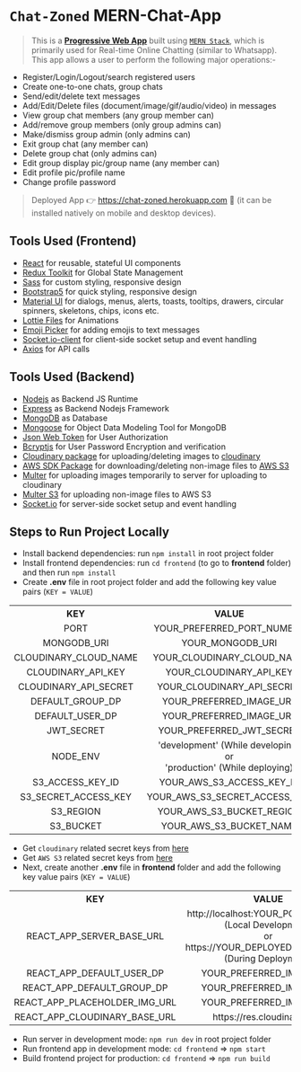 # `Chat-Zoned` MERN-Chat-App

> This is a [**Progressive Web App**](https://medium.com/swlh/converting-existing-react-app-to-pwa-3c7e4e773db3) built using [`MERN Stack`](https://www.mongodb.com/mern-stack), which is primarily used for Real-time Online Chatting (similar to Whatsapp). This app allows a user to perform the following major operations:-
- Register/Login/Logout/search registered users
- Create one-to-one chats, group chats
- Send/edit/delete text messages
- Add/Edit/Delete files (document/image/gif/audio/video) in messages
- View group chat members (any group member can)
- Add/remove group members (only group admins can)
- Make/dismiss group admin (only admins can)
- Exit group chat (any member can)
- Delete group chat (only admins can)
- Edit group display pic/group name (any member can)
- Edit profile pic/profile name
- Change profile password

> Deployed App 👉 <https://chat-zoned.herokuapp.com> 🚀 (it can be installed natively on mobile and desktop devices).

## Tools Used (Frontend)

- [React](https://reactjs.org/) for reusable, stateful UI components
- [Redux Toolkit](https://redux.js.org/tutorials/quick-start) for Global State Management
- [Sass](https://sass-lang.com/) for custom styling, responsive design
- [Bootstrap5](https://getbootstrap.com/) for quick styling, responsive design
- [Material UI](https://mui.com/) for dialogs, menus, alerts, toasts, tooltips, drawers, circular spinners, skeletons, chips, icons etc.
- [Lottie Files](https://lottiefiles.com/) for Animations
- [Emoji Picker](https://www.npmjs.com/package/emoji-picker-react) for adding emojis to text messages
- [Socket.io-client](https://www.npmjs.com/package/socket.io-client) for client-side socket setup and event handling
- [Axios](https://www.npmjs.com/package/axios) for API calls

## Tools Used (Backend)

- [Nodejs](https://nodejs.org/en/) as Backend JS Runtime
- [Express](https://expressjs.com/) as Backend Nodejs Framework
- [MongoDB](https://mongodb.com/) as Database
- [Mongoose](https://www.npmjs.com/package/mongoose) for Object Data Modeling Tool for MongoDB
- [Json Web Token](https://www.npmjs.com/package/jsonwebtoken) for User Authorization
- [Bcryptjs](https://www.npmjs.com/package/bcryptjs) for User Password Encryption and verification
- [Cloudinary package](https://www.npmjs.com/package/cloudinary) for uploading/deleting images to [cloudinary](https://cloudinary.com/)
- [AWS SDK Package](https://www.npmjs.com/package/aws-sdk) for downloading/deleting non-image files to [AWS S3](https://aws.amazon.com/s3/)
- [Multer](https://www.npmjs.com/package/multer) for uploading images temporarily to server for uploading to cloudinary 
- [Multer S3](https://www.npmjs.com/package/multer-s3) for uploading non-image files to AWS S3
- [Socket.io](https://www.npmjs.com/package/socket.io) for server-side socket setup and event handling

## Steps to Run Project Locally 

- Install backend dependencies: run `npm install` in root project folder
- Install frontend dependencies: run `cd frontend` (to go to **frontend** folder) and then run `npm install` 
- Create **.env** file in root project folder and add the following key value pairs (`KEY = VALUE`) 

<table>
  <tr>
    <th>KEY</th>
    <th>VALUE</th>
  </tr>
  <tr align="center">
    <td>PORT</td>
    <td>YOUR_PREFERRED_PORT_NUMBER</td>
  </tr>
  <tr align="center">
    <td>MONGODB_URI</td>
    <td>YOUR_MONGODB_URI</td>
  </tr>
  <tr align="center">
    <td>CLOUDINARY_CLOUD_NAME</td>
    <td>YOUR_CLOUDINARY_CLOUD_NAME</td>
  </tr>
  <tr align="center">
    <td>CLOUDINARY_API_KEY</td>
    <td>YOUR_CLOUDINARY_API_KEY</td>
  </tr>
  <tr align="center">
    <td>CLOUDINARY_API_SECRET</td>
    <td>YOUR_CLOUDINARY_API_SECRET</td>
  </tr>
  <tr align="center">
    <td>DEFAULT_GROUP_DP</td>
    <td>YOUR_PREFERRED_IMAGE_URL</td>
  </tr>
  <tr align="center">
    <td>DEFAULT_USER_DP</td>
    <td>YOUR_PREFERRED_IMAGE_URL</td>
  </tr>
  <tr align="center">
    <td>JWT_SECRET</td>
    <td>YOUR_PREFERRED_JWT_SECRET</td>
  </tr>
  <tr align="center">
    <td>NODE_ENV</td>
    <td>'development' (While developing)<br>or<br>'production' (While deploying)</td>
  </tr>
  <tr align="center">
    <td>S3_ACCESS_KEY_ID</td>
    <td>YOUR_AWS_S3_ACCESS_KEY_ID</td>
  </tr>
  <tr align="center">
    <td>S3_SECRET_ACCESS_KEY</td>
    <td>YOUR_AWS_S3_SECRET_ACCESS_KEY</td>
  </tr>
  <tr align="center">
    <td>S3_REGION</td>
    <td>YOUR_AWS_S3_BUCKET_REGION</td>
  </tr>
  <tr align="center">
    <td>S3_BUCKET</td>
    <td>YOUR_AWS_S3_BUCKET_NAME</td>
  </tr>
</table>

- Get `cloudinary` related secret keys from [here](https://cloudinary.com/documentation/how_to_integrate_cloudinary)
- Get `AWS S3` related secret keys from [here](https://docs.aws.amazon.com/powershell/latest/userguide/pstools-appendix-sign-up.html)
- Next, create another **.env** file in **frontend** folder and add the following key value pairs (`KEY = VALUE`) 

<table>
  <tr>
    <th>KEY</th>
    <th>VALUE</th>
  </tr>
  <tr align="center">
    <td>REACT_APP_SERVER_BASE_URL</td>
    <td>http://localhost:YOUR_PORT_NUMBER (Local Development)<br>or<br>https://YOUR_DEPLOYED_SERVER_URL (During Deployment)</td>
  </tr>
  <tr align="center">
    <td>REACT_APP_DEFAULT_USER_DP</td>
    <td>YOUR_PREFERRED_IMAGE_URL</td>
  </tr>
  <tr align="center">
    <td>REACT_APP_DEFAULT_GROUP_DP</td>
    <td>YOUR_PREFERRED_IMAGE_URL</td>
  </tr>
  <tr align="center">
    <td>REACT_APP_PLACEHOLDER_IMG_URL</td>
    <td>YOUR_PREFERRED_IMAGE_URL</td>
  </tr>
  <tr align="center">
    <td>REACT_APP_CLOUDINARY_BASE_URL</td>
    <td>https://res.cloudinary.com</td>
  </tr>
</table>

- Run server in development mode: `npm run dev` in root project folder
- Run frontend app in development mode: `cd frontend` => `npm start`
- Build frontend project for production: `cd frontend` => `npm run build`


